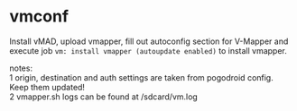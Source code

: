 
# vmconf

Install vMAD, upload vmapper, fill out autoconfig section for V-Mapper and execute job ``vm: install vmapper (autoupdate enabled)`` to install vmapper.<BR>

notes:<BR>
1 origin, destination and auth settings are taken from pogodroid config. Keep them updated!<BR>
2 vmapper.sh logs can be found at /sdcard/vm.log<BR>

